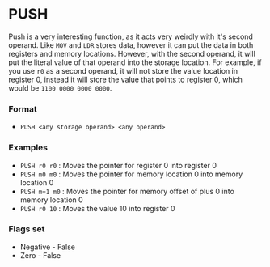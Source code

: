 # PUSH

Push is a very interesting function, as it acts very weirdly with it's second operand. Like `MOV` and `LDR` stores data, however it can put the data in both registers and memory locations. However, with the second operand, it will put the literal value of that operand into the storage location. For example, if you use `r0` as a second operand, it will not store the value location in register 0, instead it will store the value that points to register 0, which would be `1100 0000 0000 0000`.


### Format

* `PUSH <any storage operand> <any operand>`

### Examples

* `PUSH r0 r0` : Moves the pointer for register 0 into register 0
* `PUSH m0 m0` : Moves the pointer for memory location 0 into memory location 0
* `PUSH m+1 m0` : Moves the pointer for memory offset of plus 0 into memory location 0
* `PUSH r0 10` : Moves the value 10 into register 0

### Flags set

* Negative - False
* Zero - False